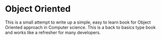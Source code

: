 # Object Oriented

This is a small attempt to write up a simple, easy to learn book for Object Oriented approach in Computer science. This is a back to basics type book and works like a refresher for many developers.
